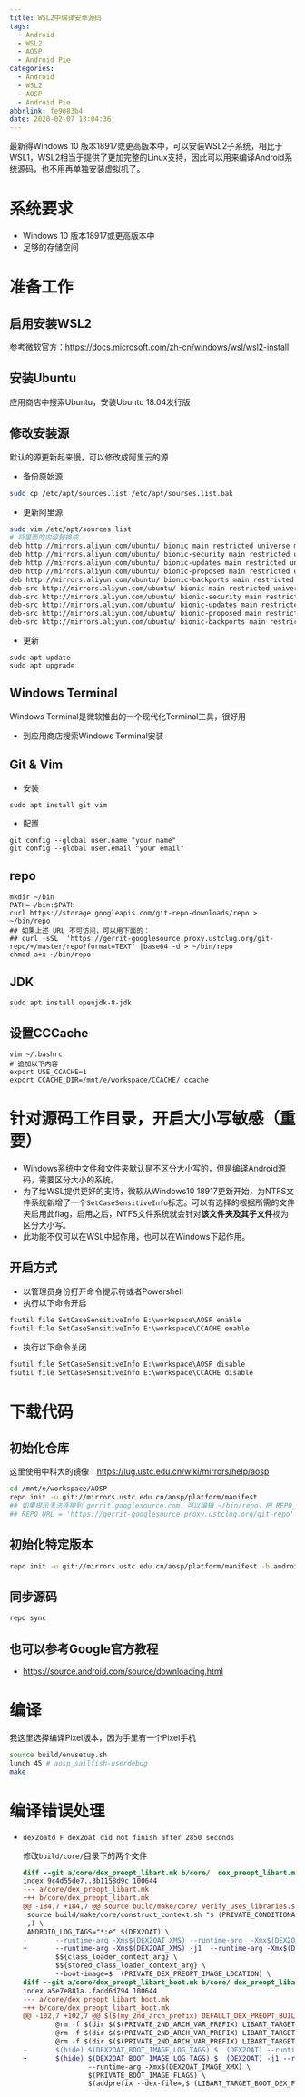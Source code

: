 ```yaml
---
title: WSL2中编译安卓源码
tags:
  - Android
  - WSL2
  - AOSP
  - Android Pie
categories:
  - Android
  - WSL2
  - AOSP
  - Android Pie
abbrlink: fe9083b4
date: 2020-02-07 13:04:36
---
```


最新得Windows 10 版本18917或更高版本中，可以安装WSL2子系统，相比于WSL1，WSL2相当于提供了更加完整的Linux支持，因此可以用来编译Android系统源码，也不用再单独安装虚拟机了。

# 系统要求
* Windows 10 版本18917或更高版本中
* 足够的存储空间

# 准备工作
## 启用安装WSL2
参考微软官方：https://docs.microsoft.com/zh-cn/windows/wsl/wsl2-install

## 安装Ubuntu
应用商店中搜索Ubuntu，安装Ubuntu 18.04发行版
## 修改安装源
默认的源更新起来慢，可以修改成阿里云的源
* 备份原始源
```bash
sudo cp /etc/apt/sources.list /etc/apt/sourses.list.bak
```
* 更新阿里源
```bash
sudo vim /etc/apt/sources.list
# 将里面的内容替换成
deb http://mirrors.aliyun.com/ubuntu/ bionic main restricted universe multiverse
deb http://mirrors.aliyun.com/ubuntu/ bionic-security main restricted universe multiverse
deb http://mirrors.aliyun.com/ubuntu/ bionic-updates main restricted universe multiverse
deb http://mirrors.aliyun.com/ubuntu/ bionic-proposed main restricted universe multiverse
deb http://mirrors.aliyun.com/ubuntu/ bionic-backports main restricted universe multiverse
deb-src http://mirrors.aliyun.com/ubuntu/ bionic main restricted universe multiverse
deb-src http://mirrors.aliyun.com/ubuntu/ bionic-security main restricted universe multiverse
deb-src http://mirrors.aliyun.com/ubuntu/ bionic-updates main restricted universe multiverse
deb-src http://mirrors.aliyun.com/ubuntu/ bionic-proposed main restricted universe multiverse
deb-src http://mirrors.aliyun.com/ubuntu/ bionic-backports main restricted universe multiverse
```

* 更新
```
sudo apt update
sudo apt upgrade
```

## Windows Terminal
Windows Terminal是微软推出的一个现代化Terminal工具，很好用
* 到应用商店搜索Windows Terminal安装

## Git & Vim
* 安装
```
sudo apt install git vim
```
* 配置
```
git config --global user.name "your name"
git config --global user.email "your email"
```
## repo
```
mkdir ~/bin
PATH=~/bin:$PATH
curl https://storage.googleapis.com/git-repo-downloads/repo > ~/bin/repo
## 如果上述 URL 不可访问，可以用下面的：
## curl -sSL  'https://gerrit-googlesource.proxy.ustclug.org/git-repo/+/master/repo?format=TEXT' |base64 -d > ~/bin/repo
chmod a+x ~/bin/repo
```

## JDK
```
sudo apt install openjdk-8-jdk
```

## 设置CCCache
```base
vim ~/.bashrc
# 追加以下内容
export USE_CCACHE=1
export CCACHE_DIR=/mnt/e/workspace/CCACHE/.ccache
```


# 针对源码工作目录，开启大小写敏感（重要）
* Windows系统中文件和文件夹默认是不区分大小写的，但是编译Android源码，需要区分大小的系统。
* 为了给WSL提供更好的支持，微软从Windows10 18917更新开始，为NTFS文件系统新增了一个`SetCaseSensitiveInfo`标志。可以有选择的根据所需的文件夹启用此flag，启用之后，NTFS文件系统就会针对**该文件夹及其子文件**视为区分大小写。
* 此功能不仅可以在WSL中起作用，也可以在Windows下起作用。

## 开启方式
* 以管理员身份打开命令提示符或者Powershell
* 执行以下命令开启
```bat
fsutil file SetCaseSensitiveInfo E:\workspace\AOSP enable
fsutil file SetCaseSensitiveInfo E:\workspace\CCACHE enable
```
* 执行以下命令关闭
```bat
fsutil file SetCaseSensitiveInfo E:\workspace\AOSP disable
fsutil file SetCaseSensitiveInfo E:\workspace\CCACHE disable
```
# 下载代码
## 初始化仓库
这里使用中科大的镜像：https://lug.ustc.edu.cn/wiki/mirrors/help/aosp

```bash
cd /mnt/e/workspace/AOSP
repo init -u git://mirrors.ustc.edu.cn/aosp/platform/manifest
## 如果提示无法连接到 gerrit.googlesource.com，可以编辑 ~/bin/repo，把 REPO_URL 一行替换成下面的：
## REPO_URL = 'https://gerrit-googlesource.proxy.ustclug.org/git-repo'
```
## 初始化特定版本
```bash
repo init -u git://mirrors.ustc.edu.cn/aosp/platform/manifest -b android-9.0.0_r40
```

## 同步源码
```bash
repo sync
```

## 也可以参考Google官方教程
* https://source.android.com/source/downloading.html

# 编译
我这里选择编译Pixel版本，因为手里有一个Pixel手机
```bash
source build/envsetup.sh
lunch 45 # aosp_sailfish-userdebug
make 
```

# 编译错误处理
* `dex2oatd F dex2oat did not finish after 2850 seconds`

  修改`build/core/`目录下的两个文件
  ```diff
  diff --git a/core/dex_preopt_libart.mk b/core/  dex_preopt_libart.mk
  index 9c4d55de7..3b1158d9c 100644
  --- a/core/dex_preopt_libart.mk
  +++ b/core/dex_preopt_libart.mk
  @@ -184,7 +184,7 @@ source build/make/core/ verify_uses_libraries.sh "$(1)" && \
   source build/make/core/construct_context.sh "$ (PRIVATE_CONDITIONAL_USES_LIBRARIES_HOST)" "$  (PRIVATE_CONDITIONAL_USES_LIBRARIES_TARGET)" && \
   ,) \
   ANDROID_LOG_TAGS="*:e" $(DEX2OAT) \
  -       --runtime-arg -Xms$(DEX2OAT_XMS) --runtime-arg  -Xmx$(DEX2OAT_XMX) \
  +       --runtime-arg -Xms$(DEX2OAT_XMS) -j1  --runtime-arg -Xmx$(DEX2OAT_XMX) \
          $${class_loader_context_arg} \
          $${stored_class_loader_context_arg} \
          --boot-image=$  (PRIVATE_DEX_PREOPT_IMAGE_LOCATION) \
  diff --git a/core/dex_preopt_libart_boot.mk b/core/ dex_preopt_libart_boot.mk
  index a5e7e881a..fadd6d794 100644
  --- a/core/dex_preopt_libart_boot.mk
  +++ b/core/dex_preopt_libart_boot.mk
  @@ -102,7 +102,7 @@ $($(my_2nd_arch_prefix) DEFAULT_DEX_PREOPT_BUILT_IMAGE_FILENAME) : $(LIBART_TARGE
          @rm -f $(dir $($(PRIVATE_2ND_ARCH_VAR_PREFIX) LIBART_TARGET_BOOT_OAT_UNSTRIPPED))/*.art
          @rm -f $(dir $($(PRIVATE_2ND_ARCH_VAR_PREFIX) LIBART_TARGET_BOOT_OAT_UNSTRIPPED))/*.oat
          @rm -f $(dir $($(PRIVATE_2ND_ARCH_VAR_PREFIX) LIBART_TARGET_BOOT_OAT_UNSTRIPPED))/*.art.rel
  -       $(hide) $(DEX2OAT_BOOT_IMAGE_LOG_TAGS) $  (DEX2OAT) --runtime-arg -Xms$(DEX2OAT_IMAGE_XMS) \
  +       $(hide) $(DEX2OAT_BOOT_IMAGE_LOG_TAGS) $  (DEX2OAT) -j1 --runtime-arg -Xms$(DEX2OAT_IMAGE_XMS) \
                  --runtime-arg -Xmx$(DEX2OAT_IMAGE_XMX) \
                  $(PRIVATE_BOOT_IMAGE_FLAGS) \
                  $(addprefix --dex-file=,$ (LIBART_TARGET_BOOT_DEX_FILES)) \
  ```


